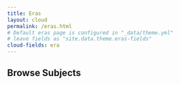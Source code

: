 ```yaml
---
title: Eras
layout: cloud
permalink: /eras.html
# Default eras page is configured in "_data/theme.yml"
# leave fields as "site.data.theme.eras-fields"
cloud-fields: era
---
```


## Browse Subjects


